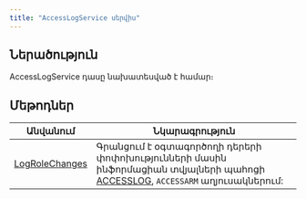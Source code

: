 ```yaml
---
title: "AccessLogService սերվիս"
---
```


## Ներածություն

AccessLogService դասը նախատեսված է համար։

## Մեթոդներ

| Անվանում | Նկարագրություն |
|----------|----------------|
| [LogRoleChanges](AccessLogService/LogRoleChanges.md)| Գրանցում է օգտագործողի դերերի փոփոխությունների մասին ինֆորմացիան տվյալների պահոցի [ACCESSLOG](https://armsoft.github.io/as4x-docs/HTM/ProgrGuide/Database/AccessLog.html), `ACCESSARM` աղյուսակներում: |
